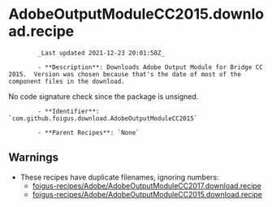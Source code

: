 # AdobeOutputModuleCC2015.download.recipe

            _Last updated 2021-12-23 20:01:50Z_

            - **Description**: Downloads Adobe Output Module for Bridge CC 2015.  Version was chosen because that's the date of most of the component files in the download.

No code signature check since the package is unsigned.

            - **Identifier**: `com.github.foigus.download.AdobeOutputModuleCC2015`

            - **Parent Recipes**: `None`


## Warnings

- These recipes have duplicate filenames, ignoring numbers:
    - [foigus-recipes/Adobe/AdobeOutputModuleCC2017.download.recipe](/autopkg-dupe-tracker/foigus-recipes/Adobe/AdobeOutputModuleCC2017.download.recipe)
    - [foigus-recipes/Adobe/AdobeOutputModuleCC2015.download.recipe](/autopkg-dupe-tracker/foigus-recipes/Adobe/AdobeOutputModuleCC2015.download.recipe)